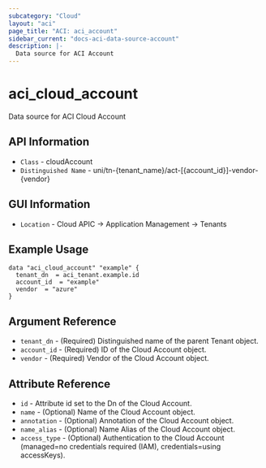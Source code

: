 ```yaml
---
subcategory: "Cloud"
layout: "aci"
page_title: "ACI: aci_account"
sidebar_current: "docs-aci-data-source-account"
description: |-
  Data source for ACI Account
---
```


# aci_cloud_account #

Data source for ACI Cloud Account


## API Information ##

* `Class` - cloudAccount
* `Distinguished Name` - uni/tn-{tenant_name}/act-[{account_id}]-vendor-{vendor}

## GUI Information ##

* `Location` - Cloud APIC -> Application Management -> Tenants



## Example Usage ##

```hcl
data "aci_cloud_account" "example" {
  tenant_dn  = aci_tenant.example.id
  account_id  = "example"
  vendor  = "azure"
}
```

## Argument Reference ##

* `tenant_dn` - (Required) Distinguished name of the parent Tenant object.
* `account_id` - (Required) ID of the Cloud Account object.
* `vendor` - (Required) Vendor of the Cloud Account object.

## Attribute Reference ##
* `id` - Attribute id set to the Dn of the Cloud Account.
* `name` - (Optional) Name of the Cloud Account object.
* `annotation` - (Optional) Annotation of the Cloud Account object.
* `name_alias` - (Optional) Name Alias of the Cloud Account object.
* `access_type` - (Optional) Authentication to the Cloud Account (managed=no credentials required (IAM), credentials=using accessKeys).
